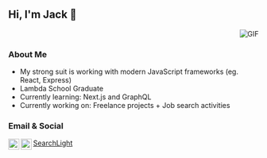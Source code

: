 ## Hi, I'm Jack 👋

<img align="right" alt="GIF" src="https://media.giphy.com/media/YoDwiG3Dik0kiaiHuZ/giphy.gif" />
<br />

### About Me
- My strong suit is working with modern JavaScript frameworks (eg. React, Express)  
- Lambda School Graduate 
- Currently learning: Next.js and GraphQL
- Currently working on: Freelance projects + Job search activities

### Email & Social

<a href="mailto:jack@jackkim.dev">
  <img align="left" alt="Jack's Linkedin" width="22px" src="https://cdn.jsdelivr.net/npm/simple-icons@v3/icons/gmail.svg" />
</a>
<a href="https://www.linkedin.com/in/jackskim/">
  <img align="left" alt="Jack's Linkedin" width="22px" src="https://cdn.jsdelivr.net/npm/simple-icons@v3/icons/linkedin.svg" />
</a>
<a href="https://my.searchlight.ai/jackskim29">
  SearchLight
</a>
